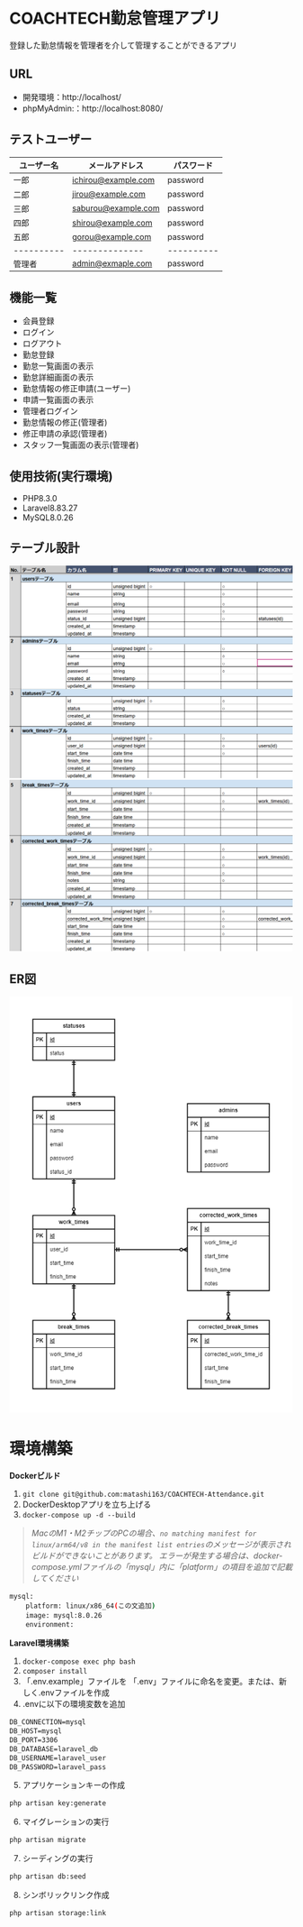 # COACHTECH勤怠管理アプリ
登録した勤怠情報を管理者を介して管理することができるアプリ

## URL
- 開発環境：http://localhost/
- phpMyAdmin:：http://localhost:8080/

## テストユーザー
| ユーザー名 | メールアドレス | パスワード | 
| ---------- | -------------- | ---------- | 
| 一郎       | ichirou@example.com | password   | 
| 二郎       | jirou@example.com   | password   | 
| 三郎       | saburou@example.com | password   | 
| 四郎       | shirou@example.com  | password   | 
| 五郎       | gorou@example.com   | password   | 
| ---------- | -------------- | ---------- | 
| 管理者     | admin@exmaple.com   | password   | 

## 機能一覧
- 会員登録
- ログイン
- ログアウト
- 勤怠登録
- 勤怠一覧画面の表示
- 勤怠詳細画面の表示
- 勤怠情報の修正申請(ユーザー)
- 申請一覧画面の表示
- 管理者ログイン
- 勤怠情報の修正(管理者)
- 修正申請の承認(管理者)
- スタッフ一覧画面の表示(管理者)

## 使用技術(実行環境)
- PHP8.3.0
- Laravel8.83.27
- MySQL8.0.26

## テーブル設計
![alt](table1.png)
![alt](table2.png)

## ER図
![alt](er.png)

# 環境構築
**Dockerビルド**
1. `git clone git@github.com:matashi163/COACHTECH-Attendance.git`
2. DockerDesktopアプリを立ち上げる
3. `docker-compose up -d --build`

> *MacのM1・M2チップのPCの場合、`no matching manifest for linux/arm64/v8 in the manifest list entries`のメッセージが表示されビルドができないことがあります。
エラーが発生する場合は、docker-compose.ymlファイルの「mysql」内に「platform」の項目を追加で記載してください*
``` bash
mysql:
    platform: linux/x86_64(この文追加)
    image: mysql:8.0.26
    environment:
```

**Laravel環境構築**
1. `docker-compose exec php bash`
2. `composer install`
3. 「.env.example」ファイルを 「.env」ファイルに命名を変更。または、新しく.envファイルを作成
4. .envに以下の環境変数を追加
``` text
DB_CONNECTION=mysql
DB_HOST=mysql
DB_PORT=3306
DB_DATABASE=laravel_db
DB_USERNAME=laravel_user
DB_PASSWORD=laravel_pass
```
5. アプリケーションキーの作成
``` bash
php artisan key:generate
```

6. マイグレーションの実行
``` bash
php artisan migrate
```

7. シーディングの実行
``` bash
php artisan db:seed
```

8. シンボリックリンク作成
``` bash
php artisan storage:link
```